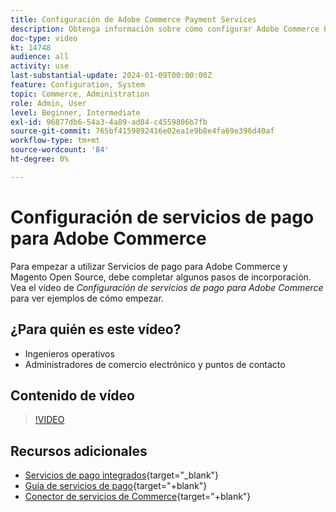```yaml
---
title: Configuración de Adobe Commerce Payment Services
description: Obtenga información sobre cómo configurar Adobe Commerce Payment Services.
doc-type: video
kt: 14748
audience: all
activity: use
last-substantial-update: 2024-01-09T00:00:00Z
feature: Configuration, System
topic: Commerce, Administration
role: Admin, User
level: Beginner, Intermediate
exl-id: 96877db6-54a3-4a89-ad84-c4559806b7fb
source-git-commit: 765bf4159892416e02ea1e9b8e4fa69e396d40af
workflow-type: tm+mt
source-wordcount: '84'
ht-degree: 0%

---
```


# Configuración de servicios de pago para Adobe Commerce

Para empezar a utilizar Servicios de pago para Adobe Commerce y Magento Open Source, debe completar algunos pasos de incorporación. Vea el vídeo de _Configuración de servicios de pago para Adobe Commerce_ para ver ejemplos de cómo empezar.

## ¿Para quién es este vídeo?

- Ingenieros operativos
- Administradores de comercio electrónico y puntos de contacto

## Contenido de vídeo

>[!VIDEO](https://video.tv.adobe.com/v/3425957?learn=on)

## Recursos adicionales

- [Servicios de pago integrados](https://experienceleague.adobe.com/docs/commerce-merchant-services/payment-services/get-started/onboard.html?lang=es){target="_blank"}
- [Guía de servicios de pago](https://experienceleague.adobe.com/docs/commerce-merchant-services/payment-services/guide-overview.html?lang=es){target="+blank"}
- [Conector de servicios de Commerce](https://experienceleague.adobe.com/docs/commerce-merchant-services/user-guides/integration-services/saas.html?lang=es){target="+blank"}
